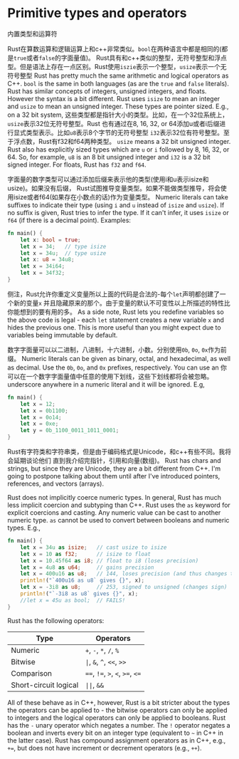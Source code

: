 # Primitive types and operators
内置类型和运算符

Rust在算数运算和逻辑运算上和c++非常类似。`bool`在两种语言中都是相同的(都是`true`或者`false`的字面量值)。
Rust具有和c++类似的整型，无符号整型和浮点型。但是语法上存在一点区别。Rust使用`iszie`表示一个整型，`usize`表示一个无符号整型
Rust has pretty much the same arithmetic and logical operators as C++. `bool` is
the same in both languages (as are the `true` and `false` literals). Rust has
similar concepts of integers, unsigned integers, and floats. However the syntax
is a bit different. Rust uses `isize` to mean an integer and `usize` to mean an
unsigned integer. These types are pointer sized. E.g., on a 32 bit system,
这些类型都是指针大小的类型。比如，在一个32位系统上，`usize`表示32位无符号整型。Rust
也有通过在8, 16, 32, or 64添加u或者i后缀进行显式类型表示。比如`u8`表示8个字节的无符号整型
`i32`表示32位有符号整型。至于浮点数，Rust有f32和f64两种类型。
`usize` means a 32 bit unsigned integer. Rust also has explicitly sized types
which are `u` or `i` followed by 8, 16, 32, or 64. So, for example, `u8` is an 8
bit unsigned integer and `i32` is a 32 bit signed integer. For floats, Rust has
`f32` and `f64`.

字面量的数字类型可以通过添加后缀来表示他的类型(使用i和u表示isize和usize)。如果没有后缀，
Rust试图推导变量类型。如果不能做类型推导，将会使用isize或者f64(如果存在小数点的话)作为变量类型。
Numeric literals can take suffixes to indicate their type (using `i` and `u`
instead of `isize` and `usize`). If no suffix is given, Rust tries to infer the
type. If it can't infer, it uses `isize` or `f64` (if there is a decimal point).
Examples:

```rust
fn main() {
    let x: bool = true;
    let x = 34;   // type isize
    let x = 34u;  // type usize
    let x: u8 = 34u8;
    let x = 34i64;
    let x = 34f32;
}
```
侧注，Rust允许你重定义变量所以上面的代码是合法的-每个`let`声明都创建了一个新的变量`x`
并且隐藏原来的那个。由于变量的默认不可变性以上所描述的特性比你能想到的要有用的多。
As a side note, Rust lets you redefine variables so the above code is legal -
each `let` statement creates a new variable `x` and hides the previous one. This
is more useful than you might expect due to variables being immutable by
default.

数字字面量可以以二进制，八进制，十六进制，小数。分别使用`0b`, `0o`, `0x`作为前缀。
Numeric literals can be given as binary, octal, and hexadecimal, as well as
decimal. Use the `0b`, `0o`, and `0x` prefixes, respectively. You can use an
你可以在一个数字字面量值中任意的使用下划线，这些下划线都将会被忽略。
underscore anywhere in a numeric literal and it will be ignored. E.g,

```rust
fn main() {
    let x = 12;
    let x = 0b1100;
    let x = 0o14;
    let x = 0xe;
    let y = 0b_1100_0011_1011_0001;
}
```

Rust有字符类和字符串类，但是由于编码格式是Unicode，和c++有些不同。我将会延期谈论他们
直到我介绍完指针，引用和向量(数组)。
Rust has chars and strings, but since they are Unicode, they are a bit different
from C++. I'm going to postpone talking about them until after I've introduced
pointers, references, and vectors (arrays).

Rust does not implicitly coerce numeric types. In general, Rust has much less
implicit coercion and subtyping than C++. Rust uses the `as` keyword for
explicit coercions and casting. Any numeric value can be cast to another numeric
type. `as` cannot be used to convert between booleans and numeric types. E.g.,

```rust
fn main() {
    let x = 34u as isize;   // cast usize to isize
    let x = 10 as f32;      // isize to float
    let x = 10.45f64 as i8; // float to i8 (loses precision)
    let x = 4u8 as u64;     // gains precision
    let x = 400u16 as u8;   // 144, loses precision (and thus changes the value)
    println!("`400u16 as u8` gives {}", x);
    let x = -3i8 as u8;     // 253, signed to unsigned (changes sign)
    println!("`-3i8 as u8` gives {}", x);
    //let x = 45u as bool;  // FAILS!
}
```

Rust has the following operators:

|         Type          |            Operators             |
| --------------------- | -------------------------------- |
| Numeric               | `+`, `-`, `*`, `/`, `%`          |
| Bitwise               | `\|`, `&`, `^`, `<<`, `>>`       |
| Comparison            | `==`, `!=`, `>`, `<`, `>=`, `<=` |
| Short-circuit logical | `\|\|`, `&&`                     |

All of these behave as in C++, however, Rust is a bit stricter about the types
the operators can be applied to - the bitwise operators can only be applied to
integers and the logical operators can only be applied to booleans. Rust has the
`-` unary operator which negates a number. The `!` operator negates a boolean
and inverts every bit on an integer type (equivalent to `~` in C++ in the latter
case). Rust has compound assignment operators as in C++, e.g., `+=`, but does
not have increment or decrement operators (e.g., `++`).
